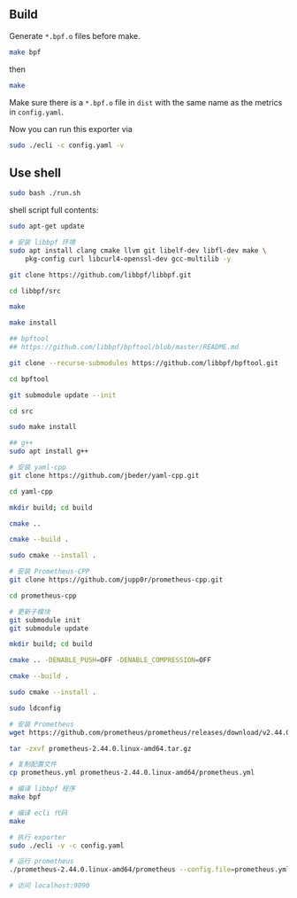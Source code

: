 ## Build

Generate `*.bpf.o` files before make.

```sh
make bpf
```

then

```sh
make
```

Make sure there is a `*.bpf.o` file in `dist` with the same name as the metrics in `config.yaml`.

Now you can run this exporter via

```sh
sudo ./ecli -c config.yaml -v
```

## Use shell

```sh
sudo bash ./run.sh
```

shell script full contents:

```sh
sudo apt-get update

# 安装 libbpf 环境
sudo apt install clang cmake llvm git libelf-dev libfl-dev make \
	pkg-config curl libcurl4-openssl-dev gcc-multilib -y 

git clone https://github.com/libbpf/libbpf.git

cd libbpf/src

make

make install

## bpftool
## https://github.com/libbpf/bpftool/blob/master/README.md

git clone --recurse-submodules https://github.com/libbpf/bpftool.git

cd bpftool

git submodule update --init

cd src

sudo make install

## g++
sudo apt install g++

# 安装 yaml-cpp
git clone https://github.com/jbeder/yaml-cpp.git

cd yaml-cpp

mkdir build; cd build

cmake ..

cmake --build .

sudo cmake --install .

# 安装 Prometheus-CPP
git clone https://github.com/jupp0r/prometheus-cpp.git

cd prometheus-cpp

# 更新子模块
git submodule init
git submodule update

mkdir build; cd build

cmake .. -DENABLE_PUSH=OFF -DENABLE_COMPRESSION=OFF

cmake --build .

sudo cmake --install .

sudo ldconfig

# 安装 Prometheus
wget https://github.com/prometheus/prometheus/releases/download/v2.44.0/prometheus-2.44.0.linux-amd64.tar.gz

tar -zxvf prometheus-2.44.0.linux-amd64.tar.gz

# 复制配置文件
cp prometheus.yml prometheus-2.44.0.linux-amd64/prometheus.yml

# 编译 libbpf 程序
make bpf

# 编译 ecli 代码
make

# 执行 exporter
sudo ./ecli -v -c config.yaml

# 运行 prometheus
./prometheus-2.44.0.linux-amd64/prometheus --config.file=prometheus.yml

# 访问 localhost:9090
```

